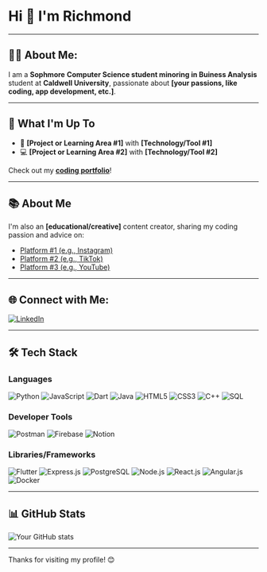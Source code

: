# Hi 👋 I'm **Richmond**

---

## 🧑‍💻 **About Me:**
I am a **Sophmore** **Computer Science student minoring in Buiness Analysis** student at **Caldwell University**, passionate about **[your passions, like coding, app development, etc.]**.

---

## 🚀 **What I'm Up To**
- 🌱 **[Project or Learning Area #1]** with **[Technology/Tool #1]**
- 💻 **[Project or Learning Area #2]** with **[Technology/Tool #2]**

Check out my **[coding portfolio](your-portfolio-link)**!

---

## 📚 **About Me**
I'm also an **[educational/creative]** content creator, sharing my coding passion and advice on:

- [Platform #1 (e.g., Instagram)](your-link-1)
- [Platform #2 (e.g., TikTok)](your-link-2)
- [Platform #3 (e.g., YouTube)](your-link-3)

---

## 🌐 **Connect with Me:**
[![LinkedIn](https://img.shields.io/badge/LinkedIn-YourLinkedInName-blue?style=for-the-badge&logo=linkedin)](your-linkedin-link)

---

## 🛠️ **Tech Stack**

### **Languages**
![Python](https://img.shields.io/badge/Python-3776AB?style=for-the-badge&logo=python&logoColor=white)
![JavaScript](https://img.shields.io/badge/JavaScript-F7DF1E?style=for-the-badge&logo=javascript&logoColor=black)
![Dart](https://img.shields.io/badge/Dart-0175C2?style=for-the-badge&logo=dart&logoColor=white)
![Java](https://img.shields.io/badge/Java-007396?style=for-the-badge&logo=java&logoColor=white)
![HTML5](https://img.shields.io/badge/HTML5-E34F26?style=for-the-badge&logo=html5&logoColor=white)
![CSS3](https://img.shields.io/badge/CSS3-1572B6?style=for-the-badge&logo=css3&logoColor=white)
![C++](https://img.shields.io/badge/C++-00599C?style=for-the-badge&logo=c%2B%2B&logoColor=white)
![SQL](https://img.shields.io/badge/SQL-4479A1?style=for-the-badge&logo=postgresql&logoColor=white)

### **Developer Tools**
![Postman](https://img.shields.io/badge/Postman-FF6C37?style=for-the-badge&logo=postman&logoColor=white)
![Firebase](https://img.shields.io/badge/Firebase-FFCA28?style=for-the-badge&logo=firebase&logoColor=black)
![Notion](https://img.shields.io/badge/Notion-000000?style=for-the-badge&logo=notion&logoColor=white)

### **Libraries/Frameworks**
![Flutter](https://img.shields.io/badge/Flutter-02569B?style=for-the-badge&logo=flutter&logoColor=white)
![Express.js](https://img.shields.io/badge/Express.js-000000?style=for-the-badge&logo=express&logoColor=white)
![PostgreSQL](https://img.shields.io/badge/PostgreSQL-336791?style=for-the-badge&logo=postgresql&logoColor=white)
![Node.js](https://img.shields.io/badge/Node.js-339933?style=for-the-badge&logo=node.js&logoColor=white)
![React.js](https://img.shields.io/badge/React-61DAFB?style=for-the-badge&logo=react&logoColor=black)
![Angular.js](https://img.shields.io/badge/Angular-DD0031?style=for-the-badge&logo=angular&logoColor=white)
![Docker](https://img.shields.io/badge/Docker-2496ED?style=for-the-badge&logo=docker&logoColor=white)

---

## 📊 **GitHub Stats**
![Your GitHub stats](https://github-readme-stats.vercel.app/api?username=yourusername&show_icons=true&theme=dark)

---

<!-- Optional Footer Message -->
Thanks for visiting my profile! 😊

<!--
**richmond003/richmond003** is a ✨ _special_ ✨ repository because its `README.md` (this file) appears on your GitHub profile.

Here are some ideas to get you started:

- 🔭 I’m currently working on ...
- 🌱 I’m currently learning ...
- 👯 I’m looking to collaborate on ...
- 🤔 I’m looking for help with ...
- 💬 Ask me about ...
- 📫 How to reach me: ...
- 😄 Pronouns: ...
- ⚡ Fun fact: ...
-->
